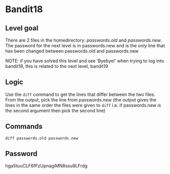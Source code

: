 # Bandit18

## Level goal
There are 2 files in the homedirectory: *passwords.old* and *passwords.new*. The password for the next level is in passwords.new and is the only line that has been changed between passwords.old and passwords.new

NOTE: if you have solved this level and see ‘Byebye!’ when trying to log into bandit18, this is related to the next level, bandit19

## Logic
Use the ```diff``` command to get the lines that differ between the two files. From the output, pick the line from passwords.new (the output gives the lines in the same order the files were given to ```diff``` i.e. if passwords.new is the second argument then pick the second line)

## Commands
```diff passwords.old passwords.new```

## Password
hga5tuuCLF6fFzUpnagiMN8ssu9LFrdg
